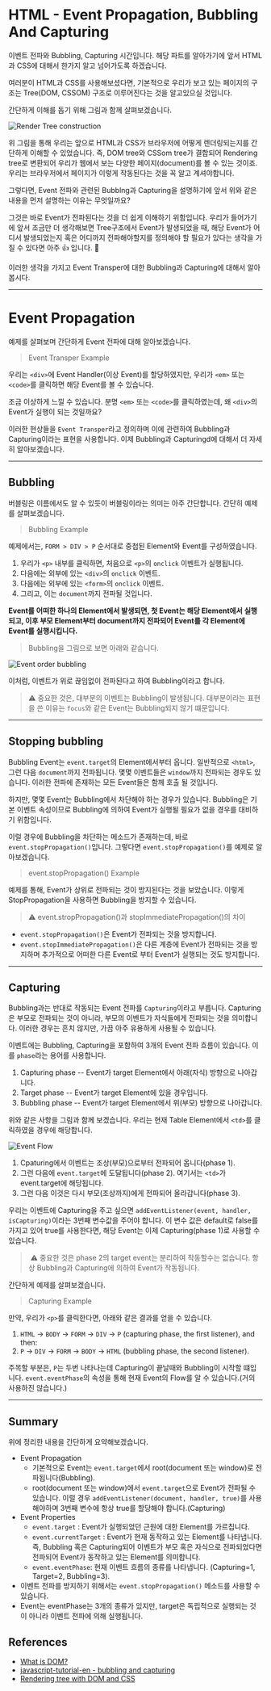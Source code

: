 # HTML - Event Propagation, Bubbling And Capturing
이벤트 전파와 Bubbling, Capturing 시간입니다.
해당 파트를 알아가기에 앞서 HTML과 CSS에 대해서 한가지 알고 넘어가도록 하겠습니다.

여러분이 HTML과 CSS를 사용해보셨다면, 기본적으로 우리가 보고 있는 페이지의 구조는 Tree(DOM, CSSOM) 구조로 이루어진다는 것을 알고있으실 것입니다.

간단하게 이해를 돕기 위해 그림과 함께 살펴보겠습니다.

<div class='image'>
	<img src='images/render-tree-construction.png' alt='Render Tree construction' />
</div>

위 그림을 통해 우리는 앞으로 HTML과 CSS가 브라우저에 어떻게 렌더링되는지를 간단하게 이해할 수 있었습니다.
즉, DOM tree와 CSSom tree가 결합되어 Rendering tree로 변환되어 우리가 웹에서 보는 다양한 페이지(document)를 볼 수 있는 것이죠.
우리는 브라우저에서 페이지가 이렇게 작동된다는 것을 꼭 알고 계셔야합니다.

그렇다면, Event 전파와 관련된 Bubblng과 Capturing을 설명하기에 앞서 위와 같은 내용을 먼저 설명하는 이유는 무엇일까요?

그것은 바로 Event가 전파된다는 것을 더 쉽게 이해하기 위함입니다. 우리가 들어가기에 앞서 조금만 더 생각해보면 Tree구조에서 Event가 발생되었을 때, 해당 Event가 어디서 발생되었는지 혹은 어디까지 전파해야할지를 정의해야 할 필요가 있다는 생각을 가질 수 있다면 아주 👍 입니다. 👏

이러한 생각을 가지고 Event Transper에 대한 Bubbling과 Capturing에 대해서 알아봅시다.

---
# Event Propagation
예제를 살펴보며 간단하게 Event 전파에 대해 알아보겠습니다.

> Event Transper Example
<script async src="//jsfiddle.net/SHun10114/7nveo3qw/embed/html,result/"></script>

우리는 `<div>`에 Event Handler(이상 Event)를 할당하였지만, 우리가 `<em>` 또는 `<code>`를 클릭하면 해당 Event를 볼 수 있습니다.

조금 이상하게 느낄 수 있습니다. 분명 `<em>` 또는 `<code>`를 클릭하였는데, 왜 `<div>`의 Event가 실행이 되는 것일까요?

이러한 현상들을 `Event Transper`라고 정의하며 이에 관련하여 Bubbling과 Capturing이라는 표현을 사용합니다. 이제 Bubbling과 Capturingd에 대해서 더 자세히 알아보겠습니다.

---
## Bubbling
버블링은 이름에서도 알 수 있듯이 버블링이라는 의미는 아주 간단합니다. 간단히 예제를 살펴보겠습니다.

> Bubbling Example
<script async src="//jsfiddle.net/SHun10114/36Levajg/embed/html,result/"></script>

예제에서는, `FORM > DIV > P` 순서대로 중첩된 Element와 Event를 구성하였습니다.

1. 우리가 `<p>` 내부를 클릭하면, 처음으로 `<p>`의 `onclick` 이벤트가 실행됩니다.
2. 다음에는 외부에 있는 `<div>`의 `onclick` 이벤트.
3. 다음에는 외부에 있는 `<form>`의 `onclick` 이벤트.
4. 그리고, 이는 `document`까지 전파될 것입니다.

**Event를 어떠한 하나의 Element에서 발생되면, 첫 Event는 해당 Element에서 실행되고, 이후 부모 Element부터 document까지 전파되어 Event를 각 Element에 Event를 실행시킵니다.**

> Bubbling을 그림으로 보면 아래와 같습니다.
<div class='image'>
	<img src='images/event-order-bubbling.png' alt='Event order bubbling' />
</div>

이처럼, 이벤트가 위로 끊임없이 전파된다고 하여 Bubbling이라고 합니다.

> ⚠️ 중요한 것은, 대부분의 이벤트는 Bubbling이 발생됩니다. 대부분이라는 표현을 쓴 이유는 `focus`와 같은 Event는 Bubbling되지 않기 떄문입니다.

---
## Stopping bubbling
Bubbling Event는 `event.target`의 Element에서부터 옵니다. 일반적으로 `<html>`, 그런 다음  `document`까지 전파됩니다. 몇몇 이벤트들은 `window`까지 전파되는 경우도 있습니다.
이러한 전파에 존재하는 모든 Event들은 함께 호출 될 것입니다.

하지만, 몇몇 Event는 Bubbling에서 차단해야 하는 경우가 있습니다. Bubbling은 기본 이벤트 속성이므로 Bubbling에 의하여 Event가 실행될 필요가 없을 경우를 대비하기 위함입니다.

이럴 경우에 Bubbling을 차단하는 메소드가 존재하는데, 바로 `event.stopPropagation()`입니다. 그렇다면 `event.stopPropagation()`를 예제로 알아보겠습니다.

> event.stopPropagation() Example
<script async src="//jsfiddle.net/SHun10114/uq8Lbdk3/12/embed/js,html,result/"></script>

예제를 통해, Event가 상위로 전파되는 것이 방지된다는 것을 보았습니다. 이렇게 StopPropagation을 사용하면 Bubbling을 방지할 수 있습니다.

> ⚠️ event.stropPropagation()과 stopImmediatePropagation()의 차이
- `event.stopPropagation()`은 Event가 전파되는 것을 방지합니다.
- `event.stopImmediatePropagation()`은 다른 계층에 Event가 전파되는 것을 방지하며 추가적으로 어떠한 다른 Event로 부터 Event가 실행되는 것도 방지합니다.

---
## Capturing
Bubbling과는 반대로 작동되는 Event 전파를 `Capturing`이라고 부릅니다. Capturing은 부모로 전파되는 것이 아니라, 부모의 이벤트가 자식들에게 전파되는 것을 의미합니다. 이러한 경우는 흔치 않지만, 가끔 아주 유용하게 사용될 수 있습니다.

이벤트에는 Bubbling, Capturing을 포함하여 3개의 Event 전파 흐름이 있습니다. 이를 `phase`라는 용어를 사용합니다.

1. Capturing phase -- Event가 target Element에서 아래(자식) 방향으로 나아갑니다.
2. Target phase -- Event가 target Element에 있을 경우입니다.
3. Bubbling phase -- Event가 target Element에서 위(부모) 방향으로 나아갑니다.

위와 같은 사항을 그림과 함께 보겠습니다. 우리는 현재 Table Element에서 `<td>`를 클릭하였을 경우에 해당합니다.

<div class='image'>
	<img src='images/event-flow.png' alt='Event Flow' />
</div>

1. Cpaturing에서 이벤트는 조상(부모)으로부터 전파되어 옵니다(phase 1).
2. 그런 다음에 `event.target`에 도달됩니다(phase 2). 여기서는 `<td>`가 event.target에 해당됩니다.
3. 그런 다음 이것은 다시 부모(조상까지)에게 전파되어 올라갑니다(phase 3).

우리는 이벤트에 Capturing을 주고 싶으면 `addEventListener(event, handler, isCapturing)`이라는 3번째 변수값을 주어야 합니다.
이 변수 값은 default로 false를 가지고 있어 true를 사용한다면, 해당 Event는 이제 Capturing(phase 1)로 사용할 수 있습니다.

>️ ⚠️ 중요한 것은 phase 2의 target event는 분리하여 작동할수는 없습니다. 항상 Bubbling과 Capturing에 의하여 Event가 작동됩니다.

간단하게 예제를 살펴보겠습니다.

> Capturing Example
<script async src="//jsfiddle.net/SHun10114/u8y5thL2/embed/js,html,result/"></script>

만약, 우리가 `<p>`를 클릭한다면, 아래와 같은 결과를 얻을 수 있습니다.
1. `HTML` -> `BODY` -> `FORM` -> `DIV` -> `P` (capturing phase, the first listener), and then:
2. `P` -> `DIV` -> `FORM` -> `BODY` -> `HTML` (bubbling phase, the second listener).

주목할 부분은, `P`는 두번 나타나는데 Capturing이 끝날때와 Bubbling이 시작할 떄입니다. `event.eventPhase`의 속성을 통해 현재 Event의 Flow를 알 수 있습니다.(거의 사용하진 않습니다.)

---
## Summary
위에 정리한 내용을 간단하게 요약해보겠습니다.

- Event Propagation
	- 기본적으로 Event는 `event.target`에서 root(document 또는 window)로 전파됩니다(Bubbling).
	- root(document 또는 window)에서 `event.target`으로 Event가 전파될 수 있습니다. 이럴 경우 `addEventListener(document, handler, true)`를 사용해야하며 3번째 변수에 항상 true를 할당해야 합니다.(Capturing)
- Event Properties
	- `event.target` : Event가 실행되었던 근원에 대한 Element를 가르칩니다.
	- `event.currentTarget` : Event가 현재 동작하고 있는 Element를 나타냅니다. 즉, Bubbling 혹은 Capturing되어 이벤트가 부모 혹은 자식으로 전파되었다면 전파되어 Event가 동작하고 있는 Element를 의미합니다.
	- `event.eventPhase`: 현재 이벤트 흐름의 종류를 나타냅니다. (Capturing=1, Target=2, Bubbling=3).
- 이벤트 전파를 방지하기 위해서는 `event.stopPropagation()` 메소드를 사용할 수 있습니다.
- Event는 eventPhase는 3개의 종류가 있지만, target은 독립적으로 실행되는 것이 아니라 이벤트 전파에 의해 실행됩니다.

## References
- [What is DOM?](https://developer.mozilla.org/ko/docs/Gecko_DOM_Reference/%EC%86%8C%EA%B0%9C)
- [javascript-tutorial-en - bubbling and capturing](https://javascript.info/bubbling-and-capturing#bubbling)
- [Rendering tree with DOM and CSS](https://developers.google.com/web/fundamentals/performance/critical-rendering-path/render-tree-construction?hl=ko)
